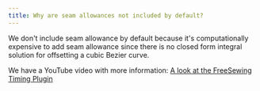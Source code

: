 ```yaml
---
title: Why are seam allowances not included by default?
---
```


We don't include seam allowance by default because it's computationally expensive to add seam allowance since there is no closed form integral solution for offsetting a cubic Bezier curve.

We have a YouTube video with more information: [A look at the FreeSewing Timing Plugin](https://youtu.be/pn6w-O6nFbI)
